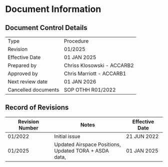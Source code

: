 # Document Information
## Document Control Details
|                     |                                                   |
|---------------------|---------------------------------------------------|
|         Type        |                    Procedure                      |
|       Revision      |                     01/2025                       |
|    Effective Date   |                    01 JAN 2025                    |
|     Prepared by     |            Chriss Klosowski - ACCARB2             |
|     Approved by     |             Chris Marriott - ACCARB1              |
|   Next review date  |                    01 JAN 2026                    |
| Cancelled documents |                SOP OTHH R01/2022                  |

## Record of Revisions
<table><thead>
  <tr>
    <th>Revision Number</th>
    <th>Notes</th>
    <th>Effective Date</th>
  </tr></thead>
<tbody>
  <tr>
    <td>01/2022</td>
    <td>Initial issue</td>
    <td>21 JUN 2022</td>
  </tr>
    <tr>
    <td>01/2025</td>
    <td>Updated Airspace Positions,<br>Updated TORA + ASDA data,<br></td>
    <td>01 JAN 2025</td>
  </tr>
</tbody></table>